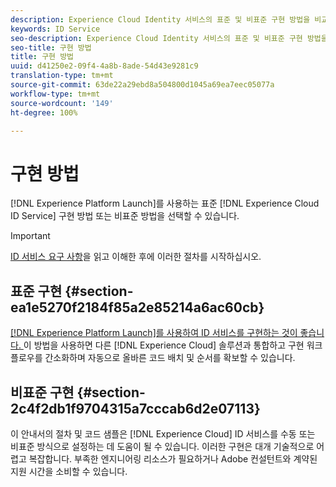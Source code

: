 ```yaml
---
description: Experience Cloud Identity 서비스의 표준 및 비표준 구현 방법을 비교합니다.
keywords: ID Service
seo-description: Experience Cloud Identity 서비스의 표준 및 비표준 구현 방법을 비교합니다.
seo-title: 구현 방법
title: 구현 방법
uuid: d41250e2-09f4-4a8b-8ade-54d43e9281c9
translation-type: tm+mt
source-git-commit: 63de22a29ebd8a504800d1045a69ea7eec05077a
workflow-type: tm+mt
source-wordcount: '149'
ht-degree: 100%

---
```



# 구현 방법

[!DNL Experience Platform Launch]를 사용하는 표준 [!DNL Experience Cloud ID Service] 구현 방법 또는 비표준 방법을 선택할 수 있습니다.

>[!IMPORTANT]
>
>[ID 서비스 요구 사항](../reference/requirements.md)을 읽고 이해한 후에 이러한 절차를 시작하십시오.

## 표준 구현 {#section-ea1e5270f2184f85a2e85214a6ac60cb}

[[!DNL Experience Platform Launch]를 사용하여 ID 서비스를 구현하는 것이 좋습니다. ](https://docs.adobe.com/content/help/ko-KR/launch/using/implement/solutions/idservice-save.html) 이 방법을 사용하면 다른 [!DNL Experience Cloud] 솔루션과 통합하고 구현 워크플로우를 간소화하며 자동으로 올바른 코드 배치 및 순서를 확보할 수 있습니다.

## 비표준 구현 {#section-2c4f2db1f9704315a7cccab6d2e07113}

이 안내서의 절차 및 코드 샘플은 [!DNL Experience Cloud] ID 서비스를 수동 또는 비표준 방식으로 설정하는 데 도움이 될 수 있습니다. 이러한 구현은 대개 기술적으로 어렵고 복잡합니다. 부족한 엔지니어링 리소스가 필요하거나 Adobe 컨설턴트와 계약된 지원 시간을 소비할 수 있습니다.
